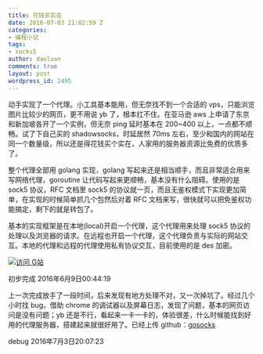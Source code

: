 ```yaml
---
title: 花钱买实在
date: 2016-07-03 21:02:59 Z
categories:
- 编程小记
tags:
- socks5
author: daoluan
comments: true
layout: post
wordpress_id: 2495
---
```


动手实现了一个代理。小工具基本能用，但无奈找不到一个合适的 vps，只能浏览图片比较少的网页，更不用说 yb 了，根本扛不住。在亚马逊 aws 上申请了东京和新加坡各开了一个实例，但无奈 ping 延时基本在 200~400 以上，一点都不顺畅。试了下自己买的 shadowsocks，时延居然 70ms 左右，至少和国内的网站在同一个数量级，所以还是得花钱买个实在，人家用的服务器资源比免费的优质多了。

整个代理全部用 golang 实现，golang 写起来还是相当顺手，而且非常适合用来写网络代理，goroutine 让代码写起来更顺畅，基本没有什么阻碍。使用的是 sock5 协议，RFC 文档里 sock5 的协议就一页，而且无鉴权模式下实现更加简单，在实现的时候简单抓几个包然后对着 RFC 文档来写，很快就可以把免鉴权功能搞定，剩下的就是转包了。

基本的实现框架是在本地(local)开启一个代理，这个代理用来处理 sock5 协议的处理以及浏览器的请求。在远程也开启一个代理，这个代理负责与实际的网站交互。本地的代理和远程的代理使用私有协议交互，目前使用的是 des 加密。

[![访问 G站](http://daoluan.net/images/blog/2016/google-page.png)](http://daoluan.net/images/blog/2016/google-page.png)

初步完成 2016年6月9日00:44:19

上一次完成放手了一段时间，后来发现有地方处理不对，又一次掉坑了。经过几个小时找 bug，借助 chrome 的调试器以及屏幕日志，发现了问题，基本的网页访问是没有问题；yb 还是不行，看起来一卡一卡的，体验很差，什么时候能找到好用的代理服务器，搭建起来就很好用了。已经上传 github：[gosocks](https://github.com/daoluan/gosocks)

debug 2016年7月3日20:07:23
